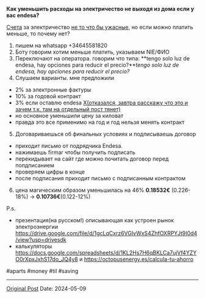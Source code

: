 **Как уменьшить расходы на электричество не выходя из дома если у вас endesa?**

[Счета](573.md) за электричество [не то что бы ужасные,](940.md) но если можно платить меньше, то почему нет?

1. пишем на whatsapp +34645581820
2. Боту говорим хотим меньше платить, указываем NIE/ФИО
3. Переключают на оператора. говорим что типа: **tengo solo luz de endesa, hay opciones para reducir el precio?***tengo solo luz de endesa, hay opciones para reducir el precio?*
4. Слушаем варианты. мне предложили
- 2% за электронные фактуры 
- 10% за годовой контракт
- 3% если оставлю endesa [X(отказался, завтра расскажу что это и зачем т.к. там на отдельный пост тянет)](2186.md)
- но основное уменьшили цену за киловат
- правда это все применимо на год и год нельзя менять контракт
5. Договариваешься об финальных условиях и подписываешь договор
* приходит письмо от подрядчика Endesa.
* нажимаешь firmar чтобы получить подписать
* перекидывает на сайт где можно почитать договор перед попдписанием
* проверяем цифры в конце
* после подписания  приходит письмо с подписанным контрактом
6. цена магическим образом уменьшилась на 46% **0.18532€** (0.226-18%) -> **0.10736€**(0.122-12%)

P.s. 
* презентация(на русском!) описывающая как устроен рынок электроэнергии https://drive.google.com/file/d/1gcLqCxrz6VGIvWxS4ZhfOXRPYJt9I0d4/view?usp=drivesdk
* калькуляторы https://docs.google.com/spreadsheets/d/1KL2Hs7H6qBKLCa7ujVf4YZYO0rXpxJxhS17do_JQ4y8 и https://octopusenergy.es/calcula-tu-ahorro

#aparts #money #til #saving

---
[Original Post](https://t.me/lev2tarragona/2185)
Date: 2024-05-09
